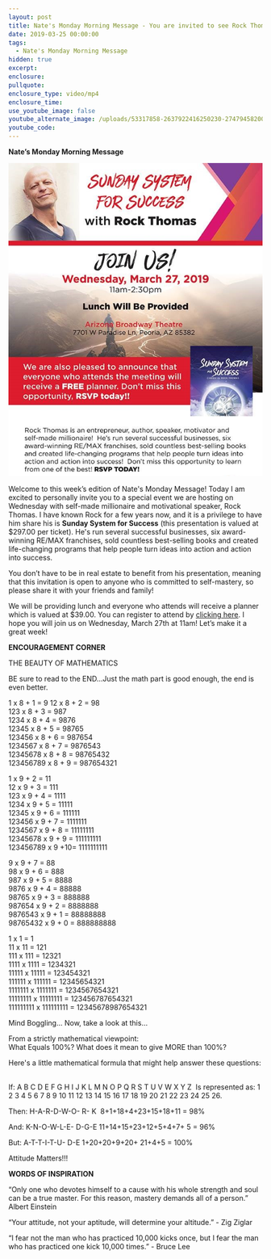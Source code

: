 ```yaml
---
layout: post
title: Nate's Monday Morning Message - You are invited to see Rock Thomas!
date: 2019-03-25 00:00:00
tags:
  - Nate's Monday Morning Message
hidden: true
excerpt:
enclosure:
pullquote:
enclosure_type: video/mp4
enclosure_time:
use_youtube_image: false
youtube_alternate_image: /uploads/53317858-2637922416250230-2747945820014772224-n.jpg
youtube_code:
---
```


**Nate’s Monday Morning Message**

![](/uploads/53317858-2637922416250230-2747945820014772224-n-1.jpg)

Welcome to this week’s edition of Nate's Monday Message! Today I am excited to personally invite you to a special event we are hosting on Wednesday with self-made millionaire and motivational speaker, Rock Thomas. I have known Rock for a few years now, and it is a privilege to have him share his is **Sunday System for Success** (this presentation is valued at $297.00 per ticket). He's run several successful businesses, six award-winning RE/MAX franchises, sold countless best-selling books and created life-changing programs that help people turn ideas into action and action into success.&nbsp;

You don’t have to be in real estate to benefit from his presentation, meaning that this invitation is open to anyone who is committed to self-mastery, so please share it with your friends and family!

We will be providing lunch and everyone who attends will receive a planner which is valued at $39.00. You can register to attend by [clicking here](https://www.eventbrite.com/e/rock-thomas-sunday-system-for-success-tickets-58398329977). I hope you will join us on Wednesday, March 27th at 11am! Let’s make it a great week!

**ENCOURAGEMENT CORNER**

THE BEAUTY OF MATHEMATICS

BE sure to read to the END…Just the math part is good enough, the end is even better.&nbsp;

1 x 8 + 1 = 9 12 x 8 + 2 = 98&nbsp;<br>123 x 8 + 3 = 987&nbsp;<br>1234 x 8 + 4 = 9876&nbsp;<br>12345 x 8 + 5 = 98765&nbsp;<br>123456 x 8 + 6 = 987654&nbsp;<br>1234567 x 8 + 7 = 9876543&nbsp;<br>12345678 x 8 + 8 = 98765432&nbsp;<br>123456789 x 8 + 9 = 987654321 &nbsp;

1 x 9 + 2 = 11&nbsp;<br>12 x 9 + 3 = 111&nbsp;<br>123 x 9 + 4 = 1111&nbsp;<br>1234 x 9 + 5 = 11111&nbsp;<br>12345 x 9 + 6 = 111111&nbsp;<br>123456 x 9 + 7 = 1111111&nbsp;<br>1234567 x 9 + 8 = 11111111&nbsp;<br>12345678 x 9 + 9 = 111111111&nbsp;<br>123456789 x 9 +10= 1111111111 &nbsp;

9 x 9 + 7 = 88&nbsp;<br>98 x 9 + 6 = 888&nbsp;<br>987 x 9 + 5 = 8888&nbsp;<br>9876 x 9 + 4 = 88888&nbsp;<br>98765 x 9 + 3 = 888888&nbsp;<br>987654 x 9 + 2 = 8888888&nbsp;<br>9876543 x 9 + 1 = 88888888&nbsp;<br>98765432 x 9 + 0 = 888888888 &nbsp;

1 x 1 = 1&nbsp;<br>11 x 11 = 121&nbsp;<br>111 x 111 = 12321&nbsp;<br>1111 x 1111 = 1234321&nbsp;<br>11111 x 11111 = 123454321&nbsp;<br>111111 x 111111 = 12345654321&nbsp;<br>1111111 x 1111111 = 1234567654321&nbsp;<br>11111111 x 11111111 = 123456787654321&nbsp;<br>111111111 x 111111111 = 12345678987654321 &nbsp;

Mind Boggling… Now, take a look at this…&nbsp;

From a strictly mathematical viewpoint:&nbsp;<br>What Equals 100%? What does it mean to give MORE than 100%? &nbsp;

Here's a little mathematical formula that might help answer these questions: &nbsp;

If: A B C D E F G H I J K L M N O P Q R S T U V W X Y Z &nbsp;Is represented as: 1 2 3 4 5 6 7 8 9 10 11 12 13 14 15 16 17 18 19 20 21 22 23 24 25 26. &nbsp;

Then: H-A-R-D-W-O- R- K &nbsp;8+1+18+4+23+15+18+11 = 98%&nbsp;

And: K-N-O-W-L-E- D-G-E 11+14+15+23+12+5+4+7+ 5 = 96%&nbsp;

But: A-T-T-I-T-U- D-E 1+20+20+9+20+ 21+4+5 = 100%&nbsp;

Attitude Matters!!!&nbsp;

**WORDS OF INSPIRATION**

“Only one who devotes himself to a cause with his whole strength and soul can be a true master. For this reason, mastery demands all of a person.” Albert Einstein

“Your attitude, not your aptitude, will determine your altitude.” - Zig Ziglar

“I fear not the man who has practiced 10,000 kicks once, but I fear the man who has practiced one kick 10,000 times.” - Bruce Lee
